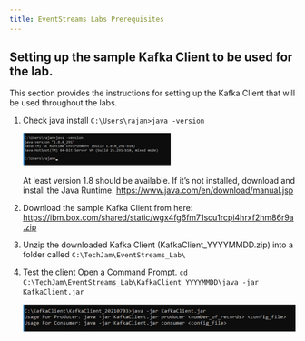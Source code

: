 ```yaml
---
title: EventStreams Labs Prerequisites
---
```


##	Setting up the sample Kafka Client to be used for the lab.

This section provides the instructions for setting up the Kafka Client that will be used throughout the labs.

1.	Check java install
    `C:\Users\rajan>java -version`

    ![](images/image-1.png)

    At least version 1.8 should be available.
    If it’s not installed, download and install the Java Runtime. https://www.java.com/en/download/manual.jsp

2.	Download the sample Kafka Client from here:
    https://ibm.box.com/shared/static/wgx4fg6fm71scu1rcpi4hrxf2hm86r9a.zip
3.	Unzip the downloaded Kafka Client (KafkaClient_YYYYMMDD.zip) into a folder called 
    `C:\TechJam\EventStreams_Lab\`
4.	Test the client
    Open a Command Prompt.
    `cd C:\TechJam\EventStreams_Lab\KafkaClient_YYYYMMDD\java -jar KafkaClient.jar`

    ![](images/image-2.png)


